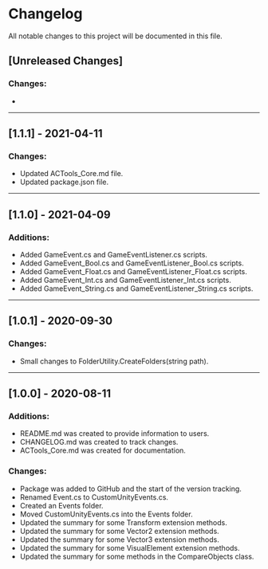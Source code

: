 # Changelog
<p> All notable changes to this project will be documented in this file. </p>

## [Unreleased Changes]

### Changes:
<ul>
	<li> </il>
</ul>
<hr/>

## [1.1.1] - 2021-04-11

### Changes:
<ul>
	<li>Updated ACTools_Core.md file.</il>
	<li>Updated package.json file.</il>
</ul>
<hr/>

## [1.1.0] - 2021-04-09

### Additions:
<ul>
	<li>Added GameEvent.cs and GameEventListener.cs scripts.</il>
	<li>Added GameEvent_Bool.cs and GameEventListener_Bool.cs scripts.</il>
	<li>Added GameEvent_Float.cs and GameEventListener_Float.cs scripts.</il>
	<li>Added GameEvent_Int.cs and GameEventListener_Int.cs scripts.</il>
	<li>Added GameEvent_String.cs and GameEventListener_String.cs scripts.</il>
</ul>
<hr/>

## [1.0.1] - 2020-09-30

### Changes:
<ul>
	<li>Small changes to FolderUtility.CreateFolders(string path).</il>
</ul>
<hr/>

## [1.0.0] - 2020-08-11

### Additions:
<ul>
	<li>README.md was created to provide information to users.</il>
	<li>CHANGELOG.md was created to track changes.</il>
	<li>ACTools_Core.md was created for documentation.</il>
</ul>

### Changes:
<ul>
	<li>Package was added to GitHub and the start of the version tracking.</il>
	<li>Renamed Event.cs to CustomUnityEvents.cs.</il>
	<li>Created an Events folder.</il>
	<li>Moved CustomUnityEvents.cs into the Events folder.</il>
	<li>Updated the summary for some Transform extension methods.</il>
	<li>Updated the summary for some Vector2 extension methods.</il>
	<li>Updated the summary for some Vector3 extension methods.</il>
	<li>Updated the summary for some VisualElement extension methods.</il>
	<li>Updated the summary for some methods in the CompareObjects class.</il>
</ul>
